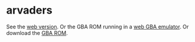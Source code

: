 # arvaders

See the [web version](https://rajsite.github.io/arvaders/). Or the GBA ROM running in a [web GBA emulator](https://gba.ninja/?autorun=https://rajsite.github.io/arvaders/cart.gba). Or download the [GBA ROM](https://rajsite.github.io/arvaders/cart.gba).
